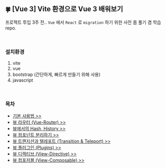 ## 🍀 [Vue 3] Vite 환경으로 Vue 3 배워보기

프로젝트 투입 3주 전.. `Vue` 에서 `React` 로 `migration` 하기 위한 사전 몸 풀기 겸 학습 repo.

<br/>

### 설치환경

1. vite
2. vue
3. bootstrap (간단하게, 빠르게 만들기 위해 사용)
4. javascript

<br/>

### 목차

- [기본 사용법 >>](src/docs//chapter-00.md)
- [뷰 라우터 (Vue-Router) >>](src/docs/chapter-01.md)
- [뷰에서의 Hash, History >>](src/docs/chapter-02.md)
- [뷰 컴포넌트 분리하기 >>](src/docs/chapter-03.md)
- [뷰 트랜지션과 텔레포트 (Transition & Teleport) >>](src/docs/chapter-04.md)
- [뷰 플러그인 (Plugins) >>](src/docs//chapter-05.md)
- [뷰 디렉티브 (View-Directive) >>](src/docs//chapter-06.md)
- [뷰 컴포저블 (View-Composable) >>](src/docs//chapter-07.md)
